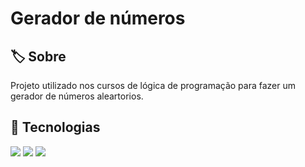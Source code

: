 <h1>Gerador de números</h1>

<h2>🏷️ Sobre</h2>
<p>Projeto utilizado nos cursos de lógica de programação para fazer um gerador de números aleartorios.</p>

## 🚀 Tecnologias
<div>
  <img src="https://img.shields.io/badge/HTML - 239120?style-for-the-badge&logo-html5&logoColor-white">
  <img src="https://img.shields.io/badge/CSS - 239120?style-for-the-badge&logo-css3&logoColor-white">
  <img src="https://img.shields.io/badge/JavaScript-F7DF1E?style-for-the-badge&logo-javascript&logoColor-black">
</div>
